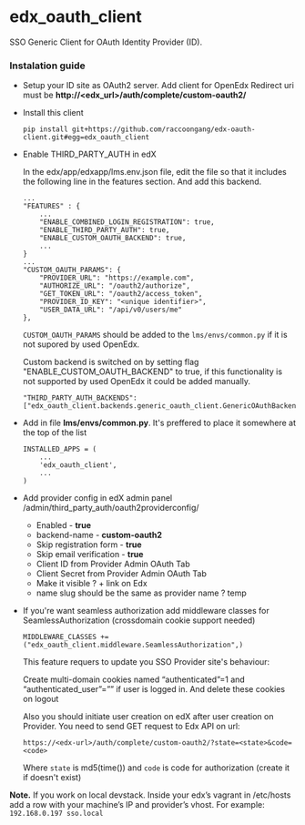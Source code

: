 # edx_oauth_client
SSO Generic Client for OAuth Identity Provider (ID).
### Instalation guide
 - Setup your ID site as OAuth2 server. Add client for OpenEdx
Redirect uri must be **http://<edx_url>/auth/complete/custom-oauth2/**

 - Install this client
   ```
   pip install git+https://github.com/raccoongang/edx-oauth-client.git#egg=edx_oauth_client
   ```

 - Enable THIRD_PARTY_AUTH in edX

    In the edx/app/edxapp/lms.env.json file, edit the file so that it includes the following line in the features section.       And add  this backend.
    ```
    ...
    "FEATURES" : {
        ...
        "ENABLE_COMBINED_LOGIN_REGISTRATION": true,
        "ENABLE_THIRD_PARTY_AUTH": true,
        "ENABLE_CUSTOM_OAUTH_BACKEND": true,
        ...
    }
    ...
    "CUSTOM_OAUTH_PARAMS": {
        "PROVIDER_URL": "https://example.com",
        "AUTHORIZE_URL": "/oauth2/authorize",
        "GET_TOKEN_URL": "/oauth2/access_token",
        "PROVIDER_ID_KEY": "<unique identifier>",
        "USER_DATA_URL": "/api/v0/users/me"
    },
    ```

    `CUSTOM_OAUTH_PARAMS` should be added to the `lms/envs/common.py` if
    it is not supored by used OpenEdx.

    Custom backend is switched on by setting flag
    "ENABLE_CUSTOM_OAUTH_BACKEND" to true, if this functionality is not
    supported by used OpenEdx it could be added manually.
    ```
    "THIRD_PARTY_AUTH_BACKENDS":["edx_oauth_client.backends.generic_oauth_client.GenericOAuthBackend"],
    ```

 - Add in file **lms/envs/common.py**. It's preffered to place it
 somewhere at the top of the list
    ```
    INSTALLED_APPS = (
        ...
        'edx_oauth_client',
        ...
    )
    ```

 - Add provider config in edX admin panel /admin/third_party_auth/oauth2providerconfig/
   - Enabled - **true**
   - backend-name - **custom-oauth2**
   - Skip registration form - **true**
   - Skip email verification - **true**
   - Client ID from Provider Admin OAuth Tab
   - Client Secret from Provider Admin OAuth Tab
   - Make it visible ? + link on Edx
   - name slug should be the same as provider name ? temp

 - If you're want seamless authorization add middleware classes for
 SeamlessAuthorization (crossdomain cookie support needed)
   ```
   MIDDLEWARE_CLASSES += ("edx_oauth_client.middleware.SeamlessAuthorization",)
   ```

   This feature requers to update you SSO Provider site's behaviour:

   Create multi-domain cookies named “authenticated”=1 and
   “authenticated_user”=”<username>” if user is logged in. And delete
   these cookies on logout

   Also you should initiate user creation on edX after user creation on
   Provider. You need to send GET request to Edx API on url:
   ```
   https://<edx-url>/auth/complete/custom-oauth2/?state=<state>&code=<code>
   ```

   Where `state` is md5(time()) and `code` is code for authorization
   (create it if doesn't exist)

**Note.** If you work on local devstack. Inside your edx’s vagrant in
/etc/hosts add a row with your machine’s IP and provider’s vhost. For
example:
```192.168.0.197 sso.local```
